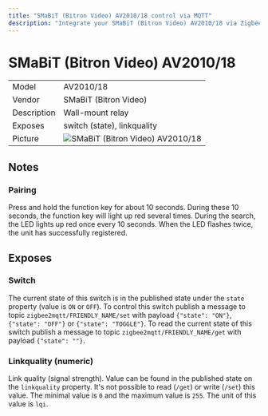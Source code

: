```yaml
---
title: "SMaBiT (Bitron Video) AV2010/18 control via MQTT"
description: "Integrate your SMaBiT (Bitron Video) AV2010/18 via Zigbee2MQTT with whatever smart home infrastructure you are using without the vendors bridge or gateway."
---
```


<!-- !!!! -->
<!-- ATTENTION: This file is auto-generated through docgen! -->
<!-- You can only edit the "## Notes"-Section. -->
<!-- !!!! -->

# SMaBiT (Bitron Video) AV2010/18

|     |     |
|-----|-----|
| Model | AV2010/18  |
| Vendor  | SMaBiT (Bitron Video)  |
| Description | Wall-mount relay |
| Exposes | switch (state), linkquality |
| Picture | ![SMaBiT (Bitron Video) AV2010/18](https://psi-4ward.github.io/zigbee2mqtt.io/images/devices/AV2010-18.jpg) |


## Notes


### Pairing
Press and hold the function key for about 10 seconds. During these 10 seconds, the function key will light up red several times.
During the search, the LED lights up red once every 10 seconds. When the LED flashes twice, the unit has successfully registered.



## Exposes

### Switch 
The current state of this switch is in the published state under the `state` property (value is `ON` or `OFF`).
To control this switch publish a message to topic `zigbee2mqtt/FRIENDLY_NAME/set` with payload `{"state": "ON"}`, `{"state": "OFF"}` or `{"state": "TOGGLE"}`.
To read the current state of this switch publish a message to topic `zigbee2mqtt/FRIENDLY_NAME/get` with payload `{"state": ""}`.

### Linkquality (numeric)
Link quality (signal strength).
Value can be found in the published state on the `linkquality` property.
It's not possible to read (`/get`) or write (`/set`) this value.
The minimal value is `0` and the maximum value is `255`.
The unit of this value is `lqi`.

